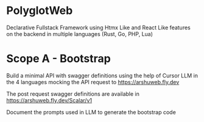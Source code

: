 # PolyglotWeb

 Declarative Fullstack Framework using Htmx Like and React Like features on the backend in multiple languages (Rust, Go, PHP, Lua)

# Scope A - Bootstrap

Build a minimal API with swagger definitions using the help of Cursor LLM in the 4 languages mocking the API request to https://arshuweb.fly.dev

The post request swagger definitions are available in https://arshuweb.fly.dev/Scalar/v1

Document the prompts used in LLM to generate the bootstrap code
